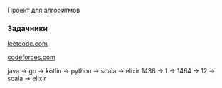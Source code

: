 Проект для алгоритмов

### Задачники

[leetcode.com](leetcode.com)

[codeforces.com](leetcode.com)

java -> go -> kotlin -> python -> scala -> elixir
1436 -> 1 -> 1464 -> 12 -> scala -> elixir

